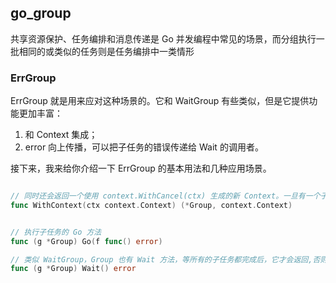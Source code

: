 ## go_group

共享资源保护、任务编排和消息传递是 Go 并发编程中常见的场景，而分组执行一批相同的或类似的任务则是任务编排中一类情形

### ErrGroup

ErrGroup 就是用来应对这种场景的。它和 WaitGroup 有些类似，但是它提供功能更加丰富：
1. 和 Context 集成；
2. error 向上传播，可以把子任务的错误传递给 Wait 的调用者。

接下来，我来给你介绍一下 ErrGroup 的基本用法和几种应用场景。

```go

// 同时还会返回一个使用 context.WithCancel(ctx) 生成的新 Context。一旦有一个子任务返回错误，或者是 Wait 调用返回，这个新 Context 就会被 cancel。
func WithContext(ctx context.Context) (*Group, context.Context)


// 执行子任务的 Go 方法
func (g *Group) Go(f func() error)

// 类似 WaitGroup，Group 也有 Wait 方法，等所有的子任务都完成后，它才会返回,否则只会阻塞等待。如果有多个子任务返回错误，它只会返回第一个出现的错误，如果所有的子任务都执行成功，就返回 nil
func (g *Group) Wait() error

```
